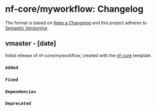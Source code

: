 # nf-core/myworkflow: Changelog

The format is based on [Keep a Changelog](https://keepachangelog.com/en/1.0.0/)
and this project adheres to [Semantic Versioning](https://semver.org/spec/v2.0.0.html).

## vmaster - [date]

Initial release of nf-core/myworkflow, created with the [nf-core](https://nf-co.re/) template.

### `Added`

### `Fixed`

### `Dependencies`

### `Deprecated`
